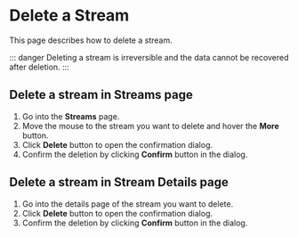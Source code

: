# Delete a Stream

This page describes how to delete a stream.

::: danger
Deleting a stream is irreversible and the data cannot be recovered after deletion.
:::

## Delete a stream in Streams page

1. Go into the **Streams** page.
2. Move the mouse to the stream you want to delete and hover the **More** button.
3. Click **Delete** button to open the confirmation dialog.
4. Confirm the deletion by clicking **Confirm** button in the dialog.

## Delete a stream in Stream Details page

1. Go into the details page of the stream you want to delete.
2. Click **Delete** button to open the confirmation dialog.
3. Confirm the deletion by clicking **Confirm** button in the dialog.
